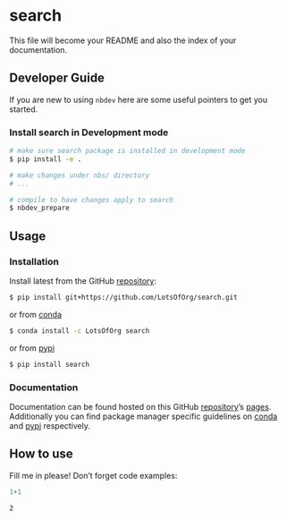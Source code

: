# search


<!-- WARNING: THIS FILE WAS AUTOGENERATED! DO NOT EDIT! -->

This file will become your README and also the index of your
documentation.

## Developer Guide

If you are new to using `nbdev` here are some useful pointers to get you
started.

### Install search in Development mode

``` sh
# make sure search package is installed in development mode
$ pip install -e .

# make changes under nbs/ directory
# ...

# compile to have changes apply to search
$ nbdev_prepare
```

## Usage

### Installation

Install latest from the GitHub
[repository](https://github.com/LotsOfOrg/search):

``` sh
$ pip install git+https://github.com/LotsOfOrg/search.git
```

or from [conda](https://anaconda.org/LotsOfOrg/search)

``` sh
$ conda install -c LotsOfOrg search
```

or from [pypi](https://pypi.org/project/search/)

``` sh
$ pip install search
```

### Documentation

Documentation can be found hosted on this GitHub
[repository](https://github.com/LotsOfOrg/search)’s
[pages](https://LotsOfOrg.github.io/search/). Additionally you can find
package manager specific guidelines on
[conda](https://anaconda.org/LotsOfOrg/search) and
[pypi](https://pypi.org/project/search/) respectively.

## How to use

Fill me in please! Don’t forget code examples:

``` python
1+1
```

    2
